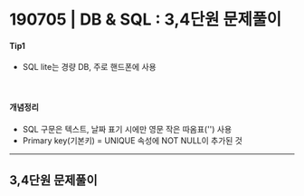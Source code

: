# 190705 | DB & SQL : 3,4단원 문제풀이


#### Tip1
- SQL lite는 경량 DB, 주로 핸드폰에 사용

&nbsp;

#### 개념정리
- SQL 구문은 텍스트, 날짜 표기 시에만 영문 작은 따옴표('') 사용
- Primary key(기본키) = UNIQUE 속성에 NOT NULL이 추가된 것

***

## 3,4단원 문제풀이
